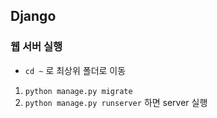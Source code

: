 ## Django

### 웹 서버 실행
- `cd ~` 로 최상위 폴더로 이동
1. `python manage.py migrate` 
2. `python manage.py runserver` 하면 server 실행 